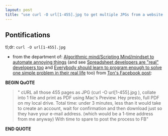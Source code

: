 ```yaml
---
layout: post
title: "use curl -O url[1-455].jpg to get multiple JPGs from a website and then convert to a PDF with preview"
---
```


## Pontifications
tl;dr: ```curl -O url[1-455].jpg```

* from the department of: [Algorithmic mind/Scripting Mind/mindset to automate annoying things](http://rolandtanglao.com/2016/09/23/p1-every-citizen-should-learn-computational-thinking/) (and see [Spreadsheet developers are "real" developers too](http://rolandtanglao.com/2017/04/26/p1-spreadsheet-developers-are-real-developers-too/) and [Everybody should learn to program enough to solve one simple problem in their real life](http://rolandtanglao.com/2017/01/12/p1-everyone-should-learn-how-to-program-enough-to-solve-1-real-world-problem/) too) from [Ton's Facebook post](https://www.facebook.com/tonzijlstra/posts/10154814739392957):

**BEGIN QuOTE**

<blockquote>
"
cURL all those 455 pages as JPG (curl -O url[1-455].jpg ), collate
into 1 file and print as PDF using Mac's Preview. Hey presto, full PDF
on my local drive. Total time: under 3 minutes, less than it would
take to create an account, wait for confirmation and then download
just so they have your e-mail address. (which would be a 1-time
address from me anyway) With time to spare to post the process to FB"
</blockquote>

**END QUOTE**